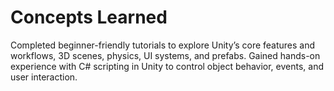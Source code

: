 # Concepts Learned
Completed beginner-friendly tutorials to explore Unity’s core features and workflows, 3D scenes, physics, UI systems, and prefabs.
Gained hands-on experience with C# scripting in Unity to control object behavior, events, and user interaction.
